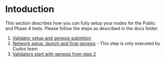 # Intoduction
 This section describes how you can fully setup your nodes for the Public and Phase 4 tests. Please follow the steps as described in the docs folder.

 1. [Validator setup and genesis submition](./docs/step_1.md)
 2. [Network setup, launch and final genesis](../launcher/readme.md) - This step is only executed by Cudos team
 3. [Validators start with genesis from step 2](./docs/step_3.md)
